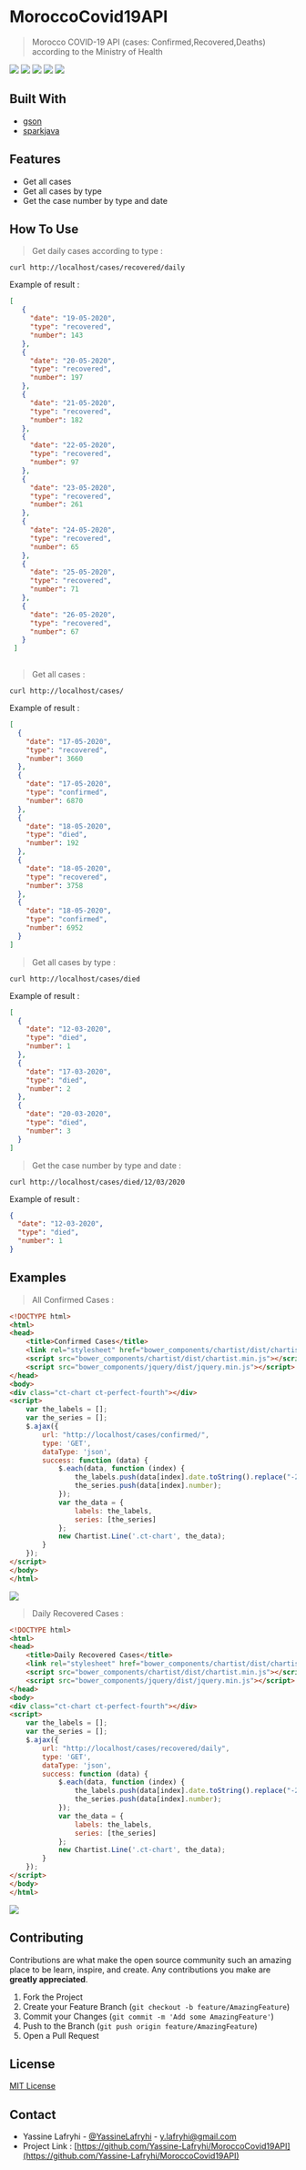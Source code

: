 # MoroccoCovid19API
> Morocco COVID-19 API (cases: Confirmed,Recovered,Deaths) according to the Ministry of Health

![](https://img.shields.io/badge/license-MIT-blue)
![](https://img.shields.io/badge/version-1.0-orange)
![](https://img.shields.io/badge/gson-2.8.6-blue)
![](https://img.shields.io/badge/sparkjava-2.9.0-purple)
![](https://img.shields.io/badge/sqlite_jdbc-3.8.11.2-red)

## Built With
* [gson](https://github.com/google/gson)
* [sparkjava](https://github.com/perwendel/spark)


## Features
- Get all cases
- Get all cases by type
- Get the case number by type and date

## How To Use
> Get daily cases according to type :
```shell
curl http://localhost/cases/recovered/daily
```
Example of result :
```json
[  
   {
     "date": "19-05-2020",
     "type": "recovered",
     "number": 143
   },
   {
     "date": "20-05-2020",
     "type": "recovered",
     "number": 197
   },
   {
     "date": "21-05-2020",
     "type": "recovered",
     "number": 182
   },
   {
     "date": "22-05-2020",
     "type": "recovered",
     "number": 97
   },
   {
     "date": "23-05-2020",
     "type": "recovered",
     "number": 261
   },
   {
     "date": "24-05-2020",
     "type": "recovered",
     "number": 65
   },
   {
     "date": "25-05-2020",
     "type": "recovered",
     "number": 71
   },
   {
     "date": "26-05-2020",
     "type": "recovered",
     "number": 67
   }
 ]
  
```

> Get all cases :
```shell
curl http://localhost/cases/
```
Example of result :
```json
[
  {
    "date": "17-05-2020",
    "type": "recovered",
    "number": 3660
  },
  {
    "date": "17-05-2020",
    "type": "confirmed",
    "number": 6870
  },
  {
    "date": "18-05-2020",
    "type": "died",
    "number": 192
  },
  {
    "date": "18-05-2020",
    "type": "recovered",
    "number": 3758
  },
  {
    "date": "18-05-2020",
    "type": "confirmed",
    "number": 6952
  }
]
```
> Get all cases by type :
```shell
curl http://localhost/cases/died
```
Example of result :
```json
[
  {
    "date": "12-03-2020",
    "type": "died",
    "number": 1
  },
  {
    "date": "17-03-2020",
    "type": "died",
    "number": 2
  },
  {
    "date": "20-03-2020",
    "type": "died",
    "number": 3
  }
]
```
> Get the case number by type and date :
```shell
curl http://localhost/cases/died/12/03/2020
```
Example of result :
```json
{
  "date": "12-03-2020",
  "type": "died",
  "number": 1
}
```


## Examples
> All Confirmed Cases :
```html
<!DOCTYPE html>
<html>
<head>
    <title>Confirmed Cases</title>
    <link rel="stylesheet" href="bower_components/chartist/dist/chartist.min.css">
    <script src="bower_components/chartist/dist/chartist.min.js"></script>
    <script src="bower_components/jquery/dist/jquery.min.js"></script>
</head>
<body>
<div class="ct-chart ct-perfect-fourth"></div>
<script>
    var the_labels = [];
    var the_series = [];
    $.ajax({
        url: "http://localhost/cases/confirmed/",
        type: 'GET',
        dataType: 'json',
        success: function (data) {
            $.each(data, function (index) {
                the_labels.push(data[index].date.toString().replace("-2020", ""));
                the_series.push(data[index].number);
            });
            var the_data = {
                labels: the_labels,
                series: [the_series]
            };
            new Chartist.Line('.ct-chart', the_data);
        }
    });
</script>
</body>
</html>
```
![](screenshots/screenshot1.png)

> Daily Recovered Cases :
```html
<!DOCTYPE html>
<html>
<head>
    <title>Daily Recovered Cases</title>
    <link rel="stylesheet" href="bower_components/chartist/dist/chartist.min.css">
    <script src="bower_components/chartist/dist/chartist.min.js"></script>
    <script src="bower_components/jquery/dist/jquery.min.js"></script>
</head>
<body>
<div class="ct-chart ct-perfect-fourth"></div>
<script>
    var the_labels = [];
    var the_series = [];
    $.ajax({
        url: "http://localhost/cases/recovered/daily",
        type: 'GET',
        dataType: 'json',
        success: function (data) {
            $.each(data, function (index) {
                the_labels.push(data[index].date.toString().replace("-2020", ""));
                the_series.push(data[index].number);
            });
            var the_data = {
                labels: the_labels,
                series: [the_series]
            };
            new Chartist.Line('.ct-chart', the_data);
        }
    });
</script>
</body>
</html>
```
![](screenshots/screenshot2.png)


## Contributing

Contributions are what make the open source community such an amazing place to be learn, inspire, and create. Any contributions you make are **greatly appreciated**.

1. Fork the Project
2. Create your Feature Branch (`git checkout -b feature/AmazingFeature`)
3. Commit your Changes (`git commit -m 'Add some AmazingFeature'`)
4. Push to the Branch (`git push origin feature/AmazingFeature`)
5. Open a Pull Request

## License
[MIT License](https://choosealicense.com/licenses/mit/)


## Contact
- Yassine Lafryhi - [@YassineLafryhi](https://twitter.com/YassineLafryhi) - [y.lafryhi@gmail.com](mailto:y.lafryhi@gmail.com)
- Project Link : [https://github.com/Yassine-Lafryhi/MoroccoCovid19API](https://github.com/Yassine-Lafryhi/MoroccoCovid19API)
